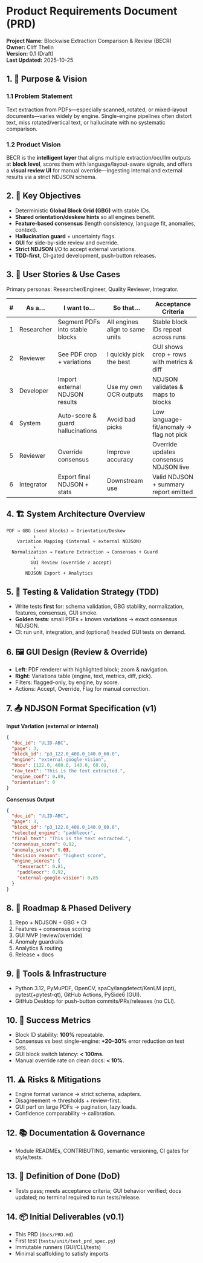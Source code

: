 # Product Requirements Document (PRD)
**Project Name:** Blockwise Extraction Comparison & Review (BECR)  
**Owner:** Cliff Thelin  
**Version:** 0.1 (Draft)  
**Last Updated:** 2025-10-25

## 1. 🧭 Purpose & Vision
### 1.1 Problem Statement
Text extraction from PDFs—especially scanned, rotated, or mixed-layout documents—varies widely by engine. Single-engine pipelines often distort text, miss rotated/vertical text, or hallucinate with no systematic comparison.

### 1.2 Product Vision
BECR is the **intelligent layer** that aligns multiple extraction/ocr/llm outputs at **block level**, scores them with language/layout-aware signals, and offers a **visual review UI** for manual override—ingesting internal and external results via a strict NDJSON schema.

## 2. 🧩 Key Objectives
- Deterministic **Global Block Grid (GBG)** with stable IDs.  
- **Shared orientation/deskew hints** so all engines benefit.  
- **Feature-based consensus** (length consistency, language fit, anomalies, context).  
- **Hallucination guard** + uncertainty flags.  
- **GUI** for side-by-side review and override.  
- **Strict NDJSON** I/O to accept external variations.  
- **TDD-first**, CI-gated development, push-button releases.

## 3. 📌 User Stories & Use Cases
Primary personas: Researcher/Engineer, Quality Reviewer, Integrator.

| # | As a… | I want to… | So that… | Acceptance Criteria |
|---|-------|------------|----------|----------------------|
| 1 | Researcher | Segment PDFs into stable blocks | All engines align to same units | Stable block IDs repeat across runs |
| 2 | Reviewer | See PDF crop + variations | I quickly pick the best | GUI shows crop + rows with metrics & diff |
| 3 | Developer | Import external NDJSON results | Use my own OCR outputs | NDJSON validates & maps to blocks |
| 4 | System | Auto-score & guard hallucinations | Avoid bad picks | Low language-fit/anomaly → flag not pick |
| 5 | Reviewer | Override consensus | Improve accuracy | Override updates consensus NDJSON live |
| 6 | Integrator | Export final NDJSON + stats | Downstream use | Valid NDJSON + summary report emitted |

## 4. 🏗️ System Architecture Overview
```
PDF → GBG (seed blocks) ← Orientation/Deskew
          ↓
    Variation Mapping (internal + external NDJSON)
          ↓
  Normalization → Feature Extraction → Consensus + Guard
          ↓
         GUI Review (override / accept)
          ↓
       NDJSON Export + Analytics
```

## 5. 🧪 Testing & Validation Strategy (TDD)
- Write tests **first** for: schema validation, GBG stability, normalization, features, consensus, GUI smoke.  
- **Golden tests**: small PDFs + known variations → exact consensus NDJSON.  
- CI: run unit, integration, and (optional) headed GUI tests on demand.

## 6. 🖼️ GUI Design (Review & Override)
- **Left**: PDF renderer with highlighted block; zoom & navigation.  
- **Right**: Variations table (engine, text, metrics, diff, pick).  
- Filters: flagged-only, by engine, by score.  
- Actions: Accept, Override, Flag for manual correction.

## 7. 📤 NDJSON Format Specification (v1)
**Input Variation (external or internal)**
```json
{
  "doc_id": "ULID-ABC",
  "page": 3,
  "block_id": "p3_122.0_408.0_140.0_60.0",
  "engine": "external-google-vision",
  "bbox": [122.0, 408.0, 140.0, 60.0],
  "raw_text": "This is the text extracted.",
  "engine_conf": 0.89,
  "orientation": 0
}
```

**Consensus Output**
```json
{
  "doc_id": "ULID-ABC",
  "page": 3,
  "block_id": "p3_122.0_408.0_140.0_60.0",
  "selected_engine": "paddleocr",
  "final_text": "This is the text extracted.",
  "consensus_score": 0.92,
  "anomaly_score": 0.03,
  "decision_reason": "highest_score",
  "engine_scores": {
    "tesseract": 0.81,
    "paddleocr": 0.92,
    "external-google-vision": 0.85
  }
}
```

## 8. 🧭 Roadmap & Phased Delivery
1) Repo + NDJSON + GBG + CI  
2) Features + consensus scoring  
3) GUI MVP (review/override)  
4) Anomaly guardrails  
5) Analytics & routing  
6) Release + docs

## 9. 🧰 Tools & Infrastructure
- Python 3.12, PyMuPDF, OpenCV, spaCy/langdetect/KenLM (opt), pytest(+pytest-qt), GitHub Actions, PySide6 (GUI).  
- GitHub Desktop for push-button commits/PRs/releases (no CLI).

## 10. 📏 Success Metrics
- Block ID stability: **100%** repeatable.  
- Consensus vs best single-engine: **+20–30%** error reduction on test sets.  
- GUI block switch latency: **< 100ms**.  
- Manual override rate on clean docs: **< 10%**.

## 11. ⚠️ Risks & Mitigations
- Engine format variance → strict schema, adapters.  
- Disagreement → thresholds + review-first.  
- GUI perf on large PDFs → pagination, lazy loads.  
- Confidence comparability → calibration.

## 12. 📚 Documentation & Governance
- Module READMEs, CONTRIBUTING, semantic versioning, CI gates for style/tests.

## 13. 🧪 Definition of Done (DoD)
- Tests pass; meets acceptance criteria; GUI behavior verified; docs updated; no terminal required to run tests/release.

## 14. 📦 Initial Deliverables (v0.1)
- This PRD (`docs/PRD.md`)  
- First test (`tests/unit/test_prd_spec.py`)  
- Immutable runners (GUI/CLI/tests)  
- Minimal scaffolding to satisfy imports
